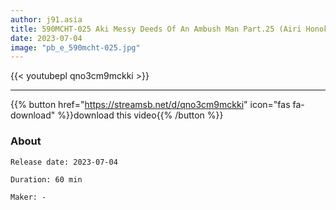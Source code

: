 ```yaml
---
author: j91.asia
title: 590MCHT-025 Aki Messy Deeds Of An Ambush Man Part.25 (Airi Honoka)
date: 2023-07-04
image: "pb_e_590mcht-025.jpg"
---
```



{{< youtubepl qno3cm9mckki >}}
___

{{% button href="https://streamsb.net/d/qno3cm9mckki" icon="fas fa-download" %}}download this video{{% /button %}}
### About

`Release date: 2023-07-04`

`Duration: 60 min`

`Maker:	-`
